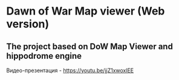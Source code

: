 # Dawn of War Map viewer (Web version)
## The project based on DoW Map Viewer and hippodrome engine 

Видео-презентация - https://youtu.be/jjZ1xwoxlEE
